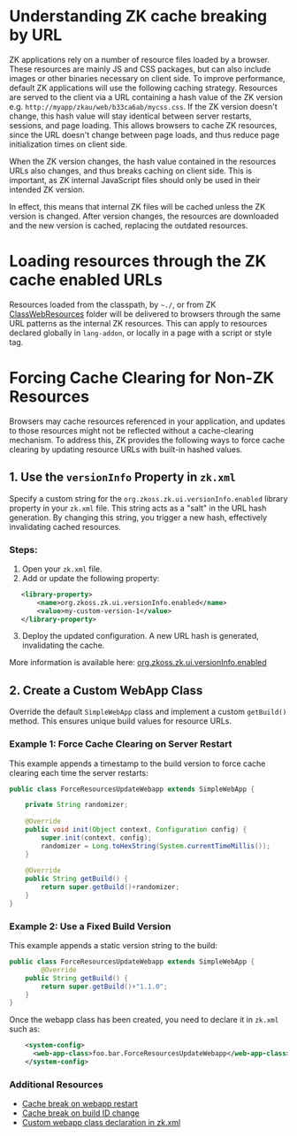 

# Understanding ZK cache breaking by URL

ZK applications rely on a number of resource files loaded by a browser.
These resources are mainly JS and CSS packages, but can also include
images or other binaries necessary on client side. To improve
performance, default ZK applications will use the following caching
strategy. Resources are served to the client via a URL containing a hash
value of the ZK version e.g. `http://myapp/zkau/web/b33ca6ab/mycss.css`. If the ZK version doesn't change, this hash
value will stay identical between server restarts, sessions, and page
loading. This allows browsers to cache ZK resources, since the URL
doesn't change between page loads, and thus reduce page initialization
times on client side.

When the ZK version changes, the hash value contained in the resources
URLs also changes, and thus breaks caching on client side. This is
important, as ZK internal JavaScript files should only be used in their
intended ZK version.

In effect, this means that internal ZK files will be cached unless the
ZK version is changed. After version changes, the resources are
downloaded and the new version is cached, replacing the outdated
resources.

# Loading resources through the ZK cache enabled URLs

Resources loaded from the classpath, by `~./`, or from ZK
[ClassWebResources]({{site.baseurl}}/zk_config_ref/org.zkoss.web.util.resource.dir)
folder will be delivered to browsers through the same URL patterns as
the internal ZK resources. This can apply to resources declared globally
in `lang-addon`, or locally in a page with a script or style tag.


# Forcing Cache Clearing for Non-ZK Resources

Browsers may cache resources referenced in your application, and updates to those resources might not be reflected without a cache-clearing mechanism. To address this, ZK provides the following ways to force cache clearing by updating resource URLs with built-in hashed values.


## 1. Use the `versionInfo` Property in `zk.xml`

Specify a custom string for the `org.zkoss.zk.ui.versionInfo.enabled` library property in your `zk.xml` file. This string acts as a "salt" in the URL hash generation. By changing this string, you trigger a new hash, effectively invalidating cached resources.

### Steps:
1. Open your `zk.xml` file.
2. Add or update the following property:
```xml
   <library-property>
       <name>org.zkoss.zk.ui.versionInfo.enabled</name>
       <value>my-custom-version-1</value>
   </library-property>
```
3. Deploy the updated configuration. A new URL hash is generated, invalidating the cache.

More information is available here:
[org.zkoss.zk.ui.versionInfo.enabled]({{site.baseurl}}/zk_config_ref/org.zkoss.zk.ui.versioninfo.enabled)


## 2. Create a Custom WebApp Class
Override the default `SimpleWebApp` class and implement a custom `getBuild()` method. This ensures unique build values for resource URLs.

### Example 1: Force Cache Clearing on Server Restart
This example appends a timestamp to the build version to force cache clearing each time the server restarts:

```java
public class ForceResourcesUpdateWebapp extends SimpleWebApp {

    private String randomizer;
    
    @Override
    public void init(Object context, Configuration config) {
        super.init(context, config);
        randomizer = Long.toHexString(System.currentTimeMillis());
    }
    
    @Override
    public String getBuild() {
        return super.getBuild()+randomizer;
    }
}
```

### Example 2: Use a Fixed Build Version
This example appends a static version string to the build:

```java
public class ForceResourcesUpdateWebapp extends SimpleWebApp {
        @Override
    public String getBuild() {
        return super.getBuild()+"1.1.0";
    }
}
```

Once the webapp class has been 
created, you need to declare it in `zk.xml` such as:

```xml
    <system-config>
      <web-app-class>foo.bar.ForceResourcesUpdateWebapp</web-app-class>
    </system-config>
```

### Additional Resources

- [Cache break on webapp restart](https://github.com/zkoss/zkbooks/blob/master/developersreference/developersreference/src/main/java/org/zkoss/reference/developer/performance/controlcache/ForceResourcesUpdateOnRestartWebapp.java)
- [Cache break on build ID change](https://github.com/zkoss/zkbooks/blob/master/developersreference/developersreference/src/main/java/org/zkoss/reference/developer/performance/controlcache/ForceResourcesUpdateOnBuildChangeWebapp.java)
- [Custom webapp class declaration in zk.xml](https://github.com/zkoss/zkbooks/blob/master/developersreference/developersreference/src/main/webapp/WEB-INF/zk.xml#L587)
